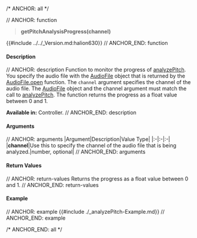 /* ANCHOR: all */

// ANCHOR: function
>**getPitchAnalysisProgress(channel)**

{{#include ../../_Version.md:halion630}}
// ANCHOR_END: function

#### Description

// ANCHOR: description
Function to monitor the progress of [analyzePitch](./analyzePitch.md). You specify the audio file with the [AudioFile](./Audio-File.md) object that is returned by the [AudioFile.open](./AudioFileopen.md) function. The ``channel`` argument specifies the channel of the audio file. The [AudioFile](./Audio-File.md) object and the channel argument must match the call to [analyzePitch](./analyzePitch.md). The function returns the progress as a float value between 0 and 1.

**Available in:** Controller.
// ANCHOR_END: description

#### Arguments

// ANCHOR: arguments
|Argument|Description|Value Type|
|:-|:-|:-|
|**channel**|Use this to specify the channel of the audio file that is being analyzed.|number, optional|
// ANCHOR_END: arguments

#### Return Values

// ANCHOR: return-values
Returns the progress as a float value between 0 and 1.
// ANCHOR_END: return-values

#### Example

// ANCHOR: example
{{#include ./_analyzePitch-Example.md}}
// ANCHOR_END: example

/* ANCHOR_END: all */